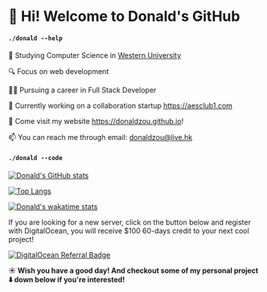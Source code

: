 # 👋 Hi! Welcome to Donald's GitHub

#### `./donald --help`
🏫  Studying Computer Science in <a href="https://uwo.ca">Western University </a>

🔍  Focus on web development

👨‍💻‍ Pursuing a career in Full Stack Developer

🔨 Currently working on a collaboration startup https://aesclub1.com

🧋 Come visit my website <a href="https://donaldzou.github.io">https://donaldzou.github.io</a>!

📫 You can reach me through email: <a href="mailto:donaldzou@live.hk">donaldzou@live.hk</a>
#### `./donald --code`
[![Donald's GitHub stats](https://github-readme-stats.vercel.app/api?username=donaldzou&theme=dark&show_icons=true)](https://github.com/donaldzou/)

[![Top Langs](https://github-readme-stats.vercel.app/api/top-langs/?username=donaldzou&theme=dark)](https://github.com/donaldzou)

[![Donald's wakatime stats](https://github-readme-stats.vercel.app/api/wakatime?username=donaldzou&theme=dark)](https://github.com/donaldzou/)

If you are looking for a new server, click on the button below and register with DigitalOcean, you will receive $100 60-days credit to your next cool project!

<a href="https://www.digitalocean.com/?refcode=a84cb9aac585&utm_campaign=Referral_Invite&utm_medium=Referral_Program&utm_source=badge"><img src="https://web-platforms.sfo2.cdn.digitaloceanspaces.com/WWW/Badge%201.svg" alt="DigitalOcean Referral Badge" /></a>

**☀️ Wish you have a good day! And checkout some of my personal project :arrow_down: down below if you're interested!**
